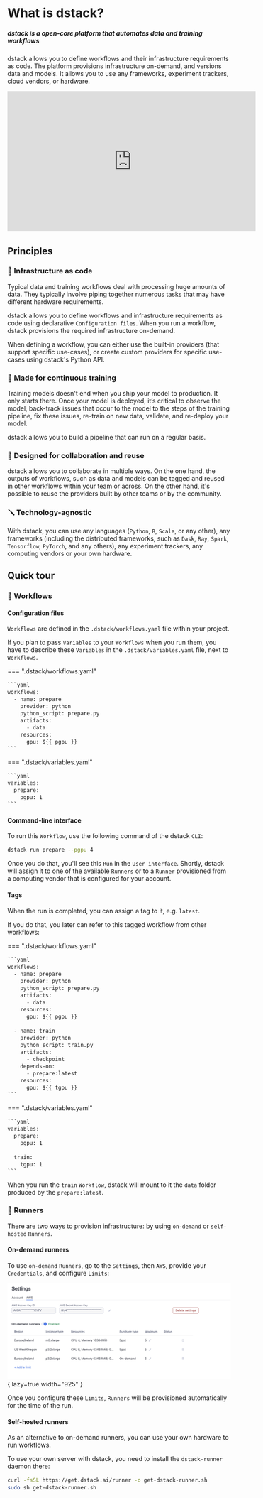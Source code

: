 # What is dstack?

##### dstack is a open-core platform that automates data and training workflows

dstack allows you to define workflows and their infrastructure requirements as code. 
The platform provisions infrastructure on-demand, and versions data and models.
It allows you to use any frameworks, experiment trackers, cloud vendors, or hardware.

<div class="video-wrapper">
    <iframe width="560" height="315" src="https://www.youtube.com/embed/7ZfH3h0VM50"  frameborder="0"  allowfullscreen></iframe>
</div>

## Principles

### 🤖 Infrastructure as code

Typical data and training workflows deal with processing huge amounts of data. They typically involve
piping together numerous tasks that may have different hardware requirements.

dstack allows you to define workflows and infrastructure requirements as code using declarative `Configuration files`. 
When you run a workflow, dstack provisions the required infrastructure on-demand.

When defining a workflow, you can either use the built-in providers (that support specific use-cases), 
or create custom providers for specific use-cases using dstack's Python API.

### 🧬 Made for continuous training

Training models doesn't end when you ship your model to production. It only starts there. Once your model is deployed,
it’s critical to observe the model, back-track issues that occur to the model to the steps of the training pipeline, fix
these issues, re-train on new data, validate, and re-deploy your model.

dstack allows you to build a pipeline that can run on a regular basis.

### 🤝 Designed for collaboration and reuse

dstack allows you to collaborate in multiple ways. On the one hand, the outputs of workflows, such as data and models
can be tagged and reused in other workflows within your team or across.
On the other hand, it's possible to reuse the providers built by other teams or by the community.

### 🪛 Technology-agnostic

With dstack, you can use any languages (`Python`, `R`, `Scala`, or any other), any frameworks (including the distributed
frameworks, such as `Dask`, `Ray`, `Spark`, `Tensorflow`, `PyTorch`, and any others), any experiment trackers,
any computing vendors or your own hardware.

## Quick tour

### 🧬 Workflows

#### Configuration files

`Workflows` are defined in the `.dstack/workflows.yaml` file within your project. 

If you plan to pass `Variables` to your `Workflows` when you run them, you have to describe these `Variables` in the 
`.dstack/variables.yaml` file, next to `Workflows`.

=== ".dstack/workflows.yaml"

    ```yaml
    workflows:
      - name: prepare
        provider: python
        python_script: prepare.py
        artifacts:
          - data
        resources:
          gpu: ${{ pgpu }}
    ```

=== ".dstack/variables.yaml"

    ```yaml
    variables:
      prepare:
        pgpu: 1
    ```

#### Command-line interface

To run this `Workflow`, use the following command of the dstack `CLI`:

```bash
dstack run prepare --pgpu 4
```

Once you do that, you'll see this `Run` in the `User interface`. Shortly, dstack will assign it to one of the available 
`Runners` or to a `Runner` provisioned from a computing vendor that is configured for your account.

#### Tags

When the run is completed, you can assign a tag to it, e.g. `latest`. 
    
If you do that, you later can refer to this tagged workflow from other workflows:

=== ".dstack/workflows.yaml"

    ```yaml
    workflows:
      - name: prepare
        provider: python
        python_script: prepare.py
        artifacts:
          - data
        resources:
          gpu: ${{ pgpu }}

      - name: train
        provider: python
        python_script: train.py
        artifacts:
          - checkpoint
        depends-on:
          - prepare:latest
        resources:
          gpu: ${{ tgpu }}     
    ```

=== ".dstack/variables.yaml"

    ```yaml
    variables:
      prepare:
        pgpu: 1

      train:
        tgpu: 1
    ```

When you run the `train` `Workflow`, dstack will mount to it the `data` folder produced by the `prepare:latest`.

### 🤖 Runners

There are two ways to provision infrastructure: by using `on-demand` or `self-hosted` `Runners`.

#### On-demand runners

To use `on-demand` `Runners`, go to the `Settings`, then `AWS`, provide your `Credentials`, and configure `Limits`:

![](images/dstack_on_demand_settings.png){ lazy=true width="925" }

Once you configure these `Limits`, `Runners` will be provisioned automatically for the time of the run.

#### Self-hosted runners

As an alternative to on-demand runners, you can use your own hardware to run workflows.

To use your own server with dstack, you need to install the `dstack-runner` daemon there:

```bash
curl -fsSL https://get.dstack.ai/runner -o get-dstack-runner.sh
sudo sh get-dstack-runner.sh
```